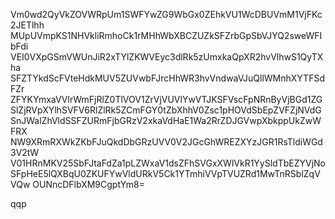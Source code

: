 Vm0wd2QyVkZOVWRpUm1SWFYwZG9WbGx0ZEhkVU1WcDBUVmM1VjFKc2JETlhh
MUpUVmpKS1NHVkliRmhoCk1rMHhWbXBCZUZkSFZrbGpSbVJYQ2sweWFIbFdi
VEI0VXpGSmVWUnJiR2xTYlZKWVEyc3dlRk5zUmxkaQpXR2hvVlhwS1QyTXha
SFZTYkdScFVteHdkMUV5ZUVwbFJrcHhWR3hvVndwaVJuQllWMnhXYTFSdFZr
ZFYKYmxaVVlrWmFjRlZ0TlVOV1ZrVjVUVlYwVTJKSFVscFpNRnByVjBGd1ZG
SlZjRVpXYlhSVFV6RlZlRk5ZCmFGY0tZbXhhV0Zsc1pHOVdSbEpZVFZjNVdG
SnJWalZhVldSSFZURmFjbGRzV2xkaVdHaE1Wa2RrZDJGVwpXbkppUkZwWFRX
NW9XRmRXWkZKbFJuQkdDbGRzUVV0V2JGcGhWREZXYzJGR1RsTldiWGd3V2tW
V01HRnMKV25SbFJtaFdZa1pLZWxaV1dsZFhSVGxXWlVkR1YySldTbEZYVjNo
SFpHeE5lQXBqU0ZKUFYwVldURkV5Ck1YTmhiVVpTVUZRd1MwTnRSblZqVVQw
OUNncDFlbXM9CgptYm8=

qqp